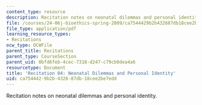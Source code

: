 ```yaml
---
content_type: resource
description: Recitation notes on neonatal dilemmas and personal identity.
file: /courses/24-06j-bioethics-spring-2009/ca7544429b2b432687db18cee2be7edd_MIT24_06Js09_rec04.pdf
file_type: application/pdf
learning_resource_types:
- Recitations
ocw_type: OCWFile
parent_title: Recitations
parent_type: CourseSection
parent_uid: 0bfd6feb-4cec-7318-d247-c79cb0dea4a6
resourcetype: Document
title: 'Recitation 04: Neonatal Dilemmas and Personal Identity'
uid: ca754442-9b2b-4326-87db-18cee2be7edd
---
```

Recitation notes on neonatal dilemmas and personal identity.

